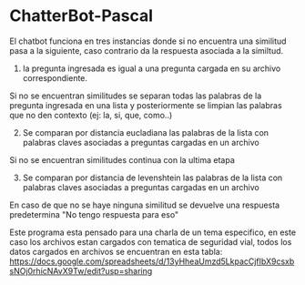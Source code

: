 # ChatterBot-Pascal
El chatbot funciona en tres instancias donde si no encuentra una similitud pasa a la siguiente, caso contrario da la respuesta asociada a la similtud.
  1. la pregunta ingresada es igual a una pregunta cargada en su archivo correspondiente.
  
  Si no se encuentran similitudes se separan todas las palabras de la pregunta ingresada en una lista y posteriormente se limpian las palabras que no
  den contexto (ej: la, si, que, como..)
  
  2. Se comparan por distancia eucladiana las palabras de la lista con palabras claves asociadas a preguntas cargadas en un archivo
  
  Si no se encuentran similitudes continua con la ultima etapa
  
  3. Se comparan por distancia de levenshtein las palabras de la lista con palabras claves asociadas a preguntas cargadas en un archivo
  
  En caso de que no se haye ninguna similitud se devuelve una respuesta predetermina "No tengo respuesta para eso"

Este programa esta pensado para una charla de un tema especifico, en este caso los archivos estan cargados con tematica de seguridad vial, todos los
datos cargados en archivos se encuentran en esta tabla: https://docs.google.com/spreadsheets/d/13yHheaUmzd5LkpacCjfIbX9csxbsNOj0rhicNAvX9Tw/edit?usp=sharing
